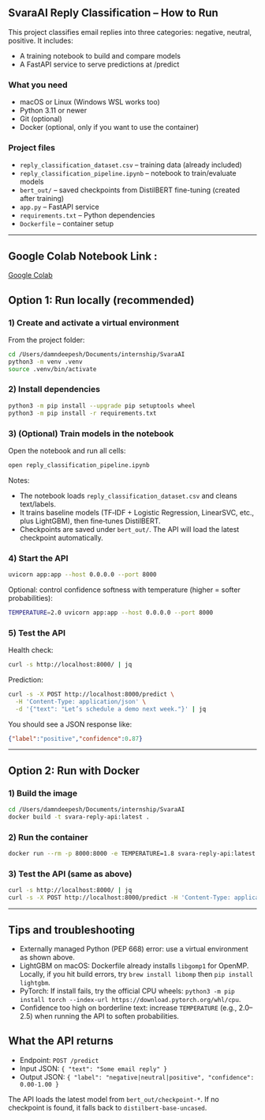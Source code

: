 ## SvaraAI Reply Classification – How to Run

This project classifies email replies into three categories: negative, neutral, positive. It includes:
- A training notebook to build and compare models
- A FastAPI service to serve predictions at /predict

### What you need
- macOS or Linux (Windows WSL works too)
- Python 3.11 or newer
- Git (optional)
- Docker (optional, only if you want to use the container)

### Project files
- `reply_classification_dataset.csv` – training data (already included)
- `reply_classification_pipeline.ipynb` – notebook to train/evaluate models
- `bert_out/` – saved checkpoints from DistilBERT fine-tuning (created after training)
- `app.py` – FastAPI service
- `requirements.txt` – Python dependencies
- `Dockerfile` – container setup

---
## Google Colab Notebook Link :
[Google Colab](https://colab.research.google.com/drive/1ZqBbRr7giVhSEvZUH0F-2Ea-fpo7P7l6?usp=sharing)


## Option 1: Run locally (recommended)

### 1) Create and activate a virtual environment
From the project folder:
```bash
cd /Users/damndeepesh/Documents/internship/SvaraAI
python3 -m venv .venv
source .venv/bin/activate
```

### 2) Install dependencies
```bash
python3 -m pip install --upgrade pip setuptools wheel
python3 -m pip install -r requirements.txt
```

### 3) (Optional) Train models in the notebook
Open the notebook and run all cells:
```bash
open reply_classification_pipeline.ipynb
```
Notes:
- The notebook loads `reply_classification_dataset.csv` and cleans text/labels.
- It trains baseline models (TF‑IDF + Logistic Regression, LinearSVC, etc., plus LightGBM), then fine‑tunes DistilBERT.
- Checkpoints are saved under `bert_out/`. The API will load the latest checkpoint automatically.

### 4) Start the API
```bash
uvicorn app:app --host 0.0.0.0 --port 8000
```
Optional: control confidence softness with temperature (higher = softer probabilities):
```bash
TEMPERATURE=2.0 uvicorn app:app --host 0.0.0.0 --port 8000
```

### 5) Test the API
Health check:
```bash
curl -s http://localhost:8000/ | jq
```
Prediction:
```bash
curl -s -X POST http://localhost:8000/predict \
  -H 'Content-Type: application/json' \
  -d '{"text": "Let’s schedule a demo next week."}' | jq
```
You should see a JSON response like:
```json
{"label":"positive","confidence":0.87}
```

---

## Option 2: Run with Docker

### 1) Build the image
```bash
cd /Users/damndeepesh/Documents/internship/SvaraAI
docker build -t svara-reply-api:latest .
```

### 2) Run the container
```bash
docker run --rm -p 8000:8000 -e TEMPERATURE=1.8 svara-reply-api:latest
```

### 3) Test the API (same as above)
```bash
curl -s http://localhost:8000/ | jq
curl -s -X POST http://localhost:8000/predict -H 'Content-Type: application/json' -d '{"text":"Let’s schedule a demo next week."}' | jq
```

---

## Tips and troubleshooting
- Externally managed Python (PEP 668) error: use a virtual environment as shown above.
- LightGBM on macOS: Dockerfile already installs `libgomp1` for OpenMP. Locally, if you hit build errors, try `brew install libomp` then `pip install lightgbm`.
- PyTorch: If install fails, try the official CPU wheels: `python3 -m pip install torch --index-url https://download.pytorch.org/whl/cpu`.
- Confidence too high on borderline text: increase `TEMPERATURE` (e.g., 2.0–2.5) when running the API to soften probabilities.


## What the API returns
- Endpoint: `POST /predict`
- Input JSON: `{ "text": "Some email reply" }`
- Output JSON: `{ "label": "negative|neutral|positive", "confidence": 0.00-1.00 }`

The API loads the latest model from `bert_out/checkpoint-*`. If no checkpoint is found, it falls back to `distilbert-base-uncased`.
